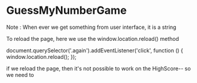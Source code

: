 # GuessMyNumberGame

Note : When ever we get something from user interface, it is a string

To reload the page, here we use the window.location.reload() method

document.querySelector('.again').addEventListener('click', function () {
window.location.reload();
});

if we reload the page, then it's not possible to work on the HighScore-- so we need to

